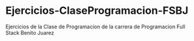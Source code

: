 # Ejercicios-ClaseProgramacion-FSBJ
Ejercicios de la Clase de Programacion de la carrera de Programacion Full Stack Benito Juarez

